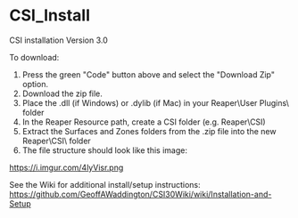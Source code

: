 # CSI_Install
 CSI installation
Version 3.0

To download:
1. Press the green "Code" button above and select the "Download Zip" option.
2. Download the zip file.
3. Place the .dll (if Windows) or .dylib (if Mac) in your Reaper\User Plugins\ folder
4. In the Reaper Resource path, create a CSI folder (e.g. Reaper\CSI\)
5. Extract the Surfaces and Zones folders from the .zip file into the new Reaper\CSI\ folder
6. The file structure should look like this image:

https://i.imgur.com/4lyVisr.png

See the Wiki for additional install/setup instructions: https://github.com/GeoffAWaddington/CSI30Wiki/wiki/Installation-and-Setup 
